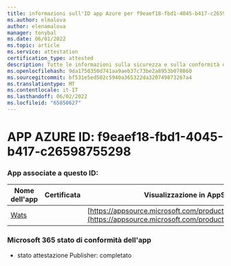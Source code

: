 ```yaml
---
title: informazioni sull'ID app Azure per f9eaef18-fbd1-4045-b417-c26598755298
ms.author: elmalova
author: elenamalova
manager: tonybal
ms.date: 06/01/2022
ms.topic: article
ms.service: attestation
certification_type: attested
description: Tutte le informazioni sulla sicurezza e sulla conformità disponibili per f9eaef18-fbd1-4045-b417-c26598755298.
ms.openlocfilehash: 9da1750350d741aa9aeb37c73be2a8953b078860
ms.sourcegitcommit: bf531e5ed502c5940a365322da320749873267a4
ms.translationtype: MT
ms.contentlocale: it-IT
ms.lasthandoff: 06/02/2022
ms.locfileid: "65850627"
---
```

# <a name="azure-app-id-f9eaef18-fbd1-4045-b417-c26598755298"></a>APP AZURE ID: f9eaef18-fbd1-4045-b417-c26598755298


### <a name="apps-associated-with-this-id"></a>App associate a questo ID:
| **Nome dell'app** | **Certificata** | **Visualizzazione in AppSource** |
|--------------|---------------|-----------------------|
| [Wats](../forward/WA200003597.md) |  | [https://appsource.microsoft.com/product/office/WA200003597](https://appsource.microsoft.com/product/office/WA200003597) |

### <a name="microsoft-365-app-compliance-status"></a>Microsoft 365 stato di conformità dell'app
- stato attestazione Publisher: completato
